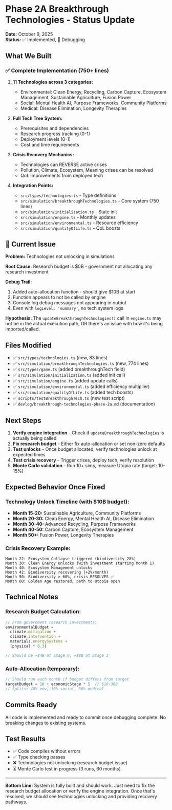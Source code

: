 # Phase 2A Breakthrough Technologies - Status Update

**Date:** October 9, 2025  
**Status:** ✅ Implemented, 🐛 Debugging

## What We Built

### ✅ Complete Implementation (750+ lines)

1. **11 Technologies across 3 categories:**
   - Environmental: Clean Energy, Recycling, Carbon Capture, Ecosystem Management, Sustainable Agriculture, Fusion Power
   - Social: Mental Health AI, Purpose Frameworks, Community Platforms
   - Medical: Disease Elimination, Longevity Therapies

2. **Full Tech Tree System:**
   - Prerequisites and dependencies
   - Research progress tracking (0-1)
   - Deployment levels (0-1)
   - Cost and time requirements

3. **Crisis Recovery Mechanics:**
   - Technologies can REVERSE active crises
   - Pollution, Climate, Ecosystem, Meaning crises can be resolved
   - QoL improvements from deployed tech

4. **Integration Points:**
   - `src/types/technologies.ts` - Type definitions
   - `src/simulation/breakthroughTechnologies.ts` - Core system (750 lines)
   - `src/simulation/initialization.ts` - State init
   - `src/simulation/engine.ts` - Monthly updates
   - `src/simulation/environmental.ts` - Resource efficiency
   - `src/simulation/qualityOfLife.ts` - QoL boosts

## 🐛 Current Issue

**Problem:** Technologies not unlocking in simulations

**Root Cause:** Research budget is $0B - government not allocating any research investment

**Debug Trail:**
1. Added auto-allocation function - should give $10B at start
2. Function appears to not be called by engine
3. Console.log debug messages not appearing in output
4. Even with `logLevel: 'summary'`, no tech system logs

**Hypothesis:** The `updateBreakthroughTechnologies()` call in `engine.ts` may not be in the actual execution path, OR there's an issue with how it's being imported/called.

## Files Modified

- ✅ `src/types/technologies.ts` (new, 83 lines)
- ✅ `src/simulation/breakthroughTechnologies.ts` (new, 774 lines)
- ✅ `src/types/game.ts` (added breakthroughTech field)
- ✅ `src/simulation/initialization.ts` (added init call)
- ✅ `src/simulation/engine.ts` (added update calls)
- ✅ `src/simulation/environmental.ts` (added efficiency multiplier)
- ✅ `src/simulation/qualityOfLife.ts` (added tech boosts)
- ✅ `scripts/testBreakthroughTech.ts` (new test script)
- ✅ `devlog/breakthrough-technologies-phase-2a.md` (documentation)

## Next Steps

1. **Verify engine integration** - Check if `updateBreakthroughTechnologies` is actually being called
2. **Fix research budget** - Either fix auto-allocation or set non-zero defaults
3. **Test unlocks** - Once budget allocated, verify technologies unlock at expected times
4. **Test crisis recovery** - Trigger crises, deploy tech, verify resolution
5. **Monte Carlo validation** - Run 10+ sims, measure Utopia rate (target: 10-15%)

## Expected Behavior Once Fixed

### Technology Unlock Timeline (with $10B budget):
- **Month 15-20:** Sustainable Agriculture, Community Platforms
- **Month 20-30:** Clean Energy, Mental Health AI, Disease Elimination
- **Month 30-40:** Advanced Recycling, Purpose Frameworks
- **Month 40-50:** Carbon Capture, Ecosystem Management
- **Month 50+:** Fusion Power, Longevity Therapies

### Crisis Recovery Example:
```
Month 22: Ecosystem Collapse triggered (biodiversity 28%)
Month 30: Clean Energy unlocks (with investment starting Month 1)
Month 40: Ecosystem Management unlocks
Month 42: Biodiversity recovering (+2%/month)
Month 50: Biodiversity > 60%, crisis RESOLVES ✅
Month 60: Golden Age restored, path to Utopia open
```

## Technical Notes

### Research Budget Calculation:
```typescript
// From government research investments:
environmentalBudget = 
  climate.mitigation + 
  climate.intervention + 
  materials.energySystems + 
  (physical * 0.3)

// Should be ~$4B at Stage 0, ~$8B at Stage 3
```

### Auto-Allocation (temporary):
```typescript
// Should run each month if budget differs from target
targetBudget = 10 + economicStage * 5  // $10-30B
// Splits: 40% env, 30% social, 30% medical
```

## Commits Ready

All code is implemented and ready to commit once debugging complete. No breaking changes to existing systems.

## Test Results

- ✅ Code compiles without errors
- ✅ Type checking passes
- ❌ Technologies not unlocking (research budget issue)
- ⏳ Monte Carlo test in progress (3 runs, 60 months)

---

**Bottom Line:** System is fully built and should work. Just need to fix the research budget allocation or verify the engine integration. Once that's resolved, we should see technologies unlocking and providing recovery pathways.

